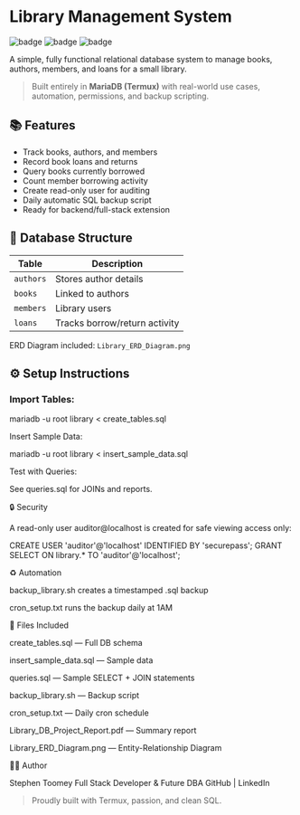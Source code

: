 # Library Management System

![badge](https://img.shields.io/badge/SQL-Relational%20Database-blue)
![badge](https://img.shields.io/badge/MariaDB-Termux-lightgrey)
![badge](https://img.shields.io/badge/Project-Complete-brightgreen)

A simple, fully functional relational database system to manage books, authors, members, and loans for a small library.

> Built entirely in **MariaDB (Termux)** with real-world use cases, automation, permissions, and backup scripting.


## 📚 Features

- Track books, authors, and members
- Record book loans and returns
- Query books currently borrowed
- Count member borrowing activity
- Create read-only user for auditing
- Daily automatic SQL backup script
- Ready for backend/full-stack extension


## 🧱 Database Structure

| Table     | Description                     |
|-----------|---------------------------------|
| `authors` | Stores author details           |
| `books`   | Linked to authors               |
| `members` | Library users                   |
| `loans`   | Tracks borrow/return activity   |

ERD Diagram included: `Library_ERD_Diagram.png`


## ⚙️ Setup Instructions

### Import Tables:

mariadb -u root library < create_tables.sql

Insert Sample Data:

mariadb -u root library < insert_sample_data.sql

Test with Queries:

See queries.sql for JOINs and reports.



🔒 Security

A read-only user auditor@localhost is created for safe viewing access only:

CREATE USER 'auditor'@'localhost' IDENTIFIED BY 'securepass';
GRANT SELECT ON library.* TO 'auditor'@'localhost';



♻️ Automation

backup_library.sh creates a timestamped .sql backup

cron_setup.txt runs the backup daily at 1AM




📁 Files Included

create_tables.sql — Full DB schema

insert_sample_data.sql — Sample data

queries.sql — Sample SELECT + JOIN statements

backup_library.sh — Backup script

cron_setup.txt — Daily cron schedule

Library_DB_Project_Report.pdf — Summary report

Library_ERD_Diagram.png — Entity-Relationship Diagram




🧑‍💻 Author

Stephen Toomey
Full Stack Developer & Future DBA
GitHub | LinkedIn



> Proudly built with Termux, passion, and clean SQL.

